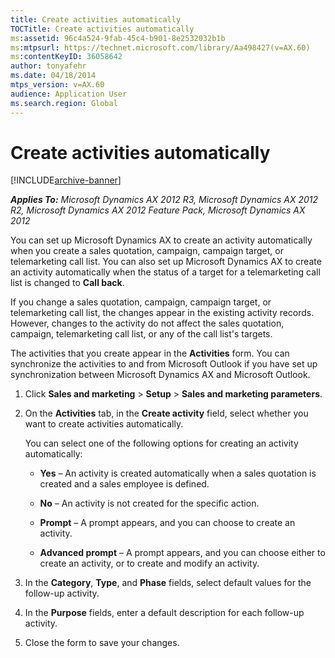 ```yaml
---
title: Create activities automatically
TOCTitle: Create activities automatically
ms:assetid: 96c4a524-9fab-45c4-b901-8e2532032b1b
ms:mtpsurl: https://technet.microsoft.com/library/Aa498427(v=AX.60)
ms:contentKeyID: 36058642
author: tonyafehr
ms.date: 04/18/2014
mtps_version: v=AX.60
audience: Application User
ms.search.region: Global
---
```


# Create activities automatically 


[!INCLUDE[archive-banner](includes/archive-banner.md)]


_**Applies To:** Microsoft Dynamics AX 2012 R3, Microsoft Dynamics AX 2012 R2, Microsoft Dynamics AX 2012 Feature Pack, Microsoft Dynamics AX 2012_

You can set up Microsoft Dynamics AX to create an activity automatically when you create a sales quotation, campaign, campaign target, or telemarketing call list. You can also set up Microsoft Dynamics AX to create an activity automatically when the status of a target for a telemarketing call list is changed to **Call back**.

If you change a sales quotation, campaign, campaign target, or telemarketing call list, the changes appear in the existing activity records. However, changes to the activity do not affect the sales quotation, campaign, telemarketing call list, or any of the call list's targets.

The activities that you create appear in the **Activities** form. You can synchronize the activities to and from Microsoft Outlook if you have set up synchronization between Microsoft Dynamics AX and Microsoft Outlook.

1.  Click **Sales and marketing** \> **Setup** \> **Sales and marketing parameters**.

2.  On the **Activities** tab, in the **Create activity** field, select whether you want to create activities automatically.
    
    You can select one of the following options for creating an activity automatically:
    
      - **Yes** – An activity is created automatically when a sales quotation is created and a sales employee is defined.
    
      - **No** – An activity is not created for the specific action.
    
      - **Prompt** – A prompt appears, and you can choose to create an activity.
    
      - **Advanced prompt** – A prompt appears, and you can choose either to create an activity, or to create and modify an activity.

3.  In the **Category**, **Type**, and **Phase** fields, select default values for the follow-up activity.

4.  In the **Purpose** fields, enter a default description for each follow-up activity.

5.  Close the form to save your changes.

  


